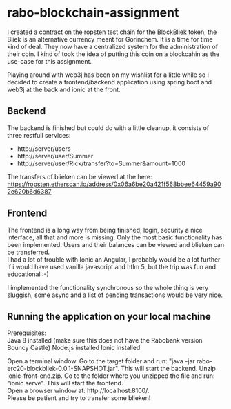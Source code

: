 # rabo-blockchain-assignment

I created a contract on the ropsten test chain for the BlockBliek token, the Bliek is an alternative currency meant for Gorinchem. It is a time for time kind of deal.
They now have a centralized system for the administration of their coin. I kind of took the idea of putting this coin on a blockcahin as the use-case for this assignment.  

Playing around with web3j has been on my wishlist for a little while so i decided to create a frontend/backend application using spring boot and web3j at the back and ionic at the front.

## Backend
The backend is finished but could do with a little cleanup, it consists of three restfull services:  
- http://server/users  
- http://server/user/Summer  
- http://server/user/Rick/transfer?to=Summer&amount=1000

The transfers of blieken can be viewed at the here: https://ropsten.etherscan.io/address/0x06a6be20a421f568bbee64459a902e620b6d6387

## Frontend
The frontend is a long way from being finished, login, security a nice interface, all that and more is missing.
Only the most basic functionality has been implemented.
Users and their balances can be viewed and blieken can be transferred.  
I had a lot of trouble with Ionic an Angular, I probably would be a lot further if i would have used vanilla javascript and htlm 5, but the trip was fun and educational :-)  
  
  I implemented the functionality synchronous so the whole thing is very sluggish, some async and a list of pending transactions would be very nice.


## Running the application on your local machine
Prerequisites:  
Java 8 installed (make sure this does not have the Rabobank version Bouncy Castle)
Node.js installed
Ionic installed

Open a terminal window. Go to the target folder and run: "java -jar rabo-erc20-blockbliek-0.0.1-SNAPSHOT.jar".
This will start the backend.
Unzip ionic-front-end.zip. Go to the folder where you unzipped the file and run: "ionic serve". This will start the frontend.  
Open a browser window at: http://localhost:8100/.  
Please be patient and try to transfer some blieken!




